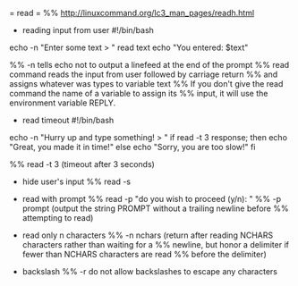 = read =
%% http://linuxcommand.org/lc3_man_pages/readh.html

* reading input from user
#!/bin/bash

echo -n "Enter some text > "
read text
echo "You entered: $text"

%% -n tells echo not to output a linefeed at the end of the prompt
%% read command reads the input from user followed by carriage return
%% and assigns whatever was types to variable text
%% If you don't give the read command the name of a variable to assign its
%% input, it will use the environment variable REPLY.

* read timeout
#!/bin/bash

echo -n "Hurry up and type something! > "
if read -t 3 response; then
    echo "Great, you made it in time!"
else
    echo "Sorry, you are too slow!"
fi

%% read -t 3 (timeout after 3 seconds)

* hide user's input
%% read -s

* read with prompt
%% read -p "do you wish to proceed (y/n): "
%% -p prompt	(output the string PROMPT without a trailing newline before
%% attempting to read)

* read only n characters
%% -n nchars	(return after reading NCHARS characters rather than waiting for a
%% newline, but honor a delimiter if fewer than NCHARS characters are read
%% before the delimiter)

* backslash
%% -r		do not allow backslashes to escape any characters
